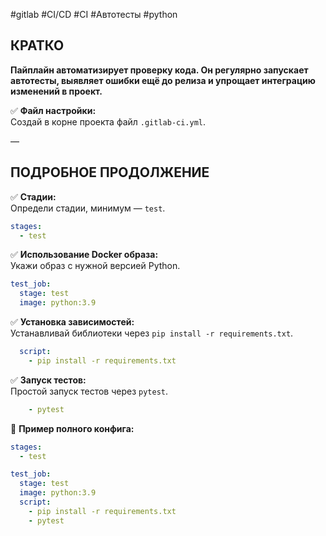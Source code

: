#gitlab #CI/CD #CI #Автотесты  #python 

## **КРАТКО**

**Пайплайн автоматизирует проверку кода. Он регулярно запускает автотесты, выявляет ошибки ещё до релиза и упрощает интеграцию изменений в проект.**

✅ **Файл настройки:**  
Создай в корне проекта файл `.gitlab-ci.yml`.

—

## **ПОДРОБНОЕ ПРОДОЛЖЕНИЕ**

✅ **Стадии:**  
Определи стадии, минимум — `test`.

```yaml
stages:
  - test
```

✅ **Использование Docker образа:**  
Укажи образ с нужной версией Python.

```yaml
test_job:
  stage: test
  image: python:3.9
```

✅ **Установка зависимостей:**  
Устанавливай библиотеки через `pip install -r requirements.txt`.

```yaml
  script:
    - pip install -r requirements.txt
```

✅ **Запуск тестов:**  
Простой запуск тестов через `pytest`.

```yaml
    - pytest
```

🔹 **Пример полного конфига:**

```yaml
stages:
  - test

test_job:
  stage: test
  image: python:3.9
  script:
    - pip install -r requirements.txt
    - pytest
```
